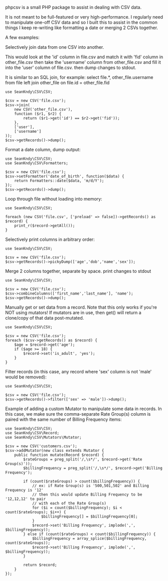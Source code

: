 phpcsv is a small PHP package to assist in dealing with CSV data.

It is not meant to be full-featured or very high-performance.  I regularly need
to manipulate one-off CSV data and so I built this to assist in the common
things I keep re-writing like formatting a date or merging 2 CSVs together.

A few examples:


Selectively join data from one CSV into another.

This would look at the 'id' column in file.csv and match it with 'fid' column
in other_file.csv then take the 'username' column from other_file.csv and
fill it into the 'user' column of file.csv.  then dump changes to stdout.

It is similar to an SQL join, for example:
  select file.*, other_file.username from file
  left join other_file on file.id = other_file.fid
```
use SeanKndy\CSV\CSV;

$csv = new CSV('file.csv');
$csv->join(
    new CSV('other_file.csv'),
    function ($r1, $r2) {
        return ($r1->get('id') == $r2->get('fid'));
    },
    ['user'],
    ['username']
));
$csv->getRecords()->dump();
```

Format a date column, dump output:
```
use SeanKndy\CSV\CSV;
use SeanKndy\CSV\Formatters;

$csv = new CSV('file.csv');
$csv->setFormatter('date_of_birth', function($data) {
    return Formatters::date($data, 'm/d/Y');
});
$csv->getRecords()->dump();
```

Loop through file without loading into memory:
```
use SeanKndy\CSV\CSV;

foreach (new CSV('file.csv', ['preload' => false])->getRecords() as $record) {
    print_r($record->getAll());
}
```

Selectively print columns in arbitrary order:
```
use SeanKndy\CSV\CSV;

$csv = new CSV('file.csv');
$csv->getRecords()->pickyDump(['age','dob','name','sex']);
```

Merge 2 columns together, separate by space. print changes to stdout
```
use SeanKndy\CSV\CSV;

$csv = new CSV('file.csv');
$csv->combineColumns(['first_name','last_name'], 'name');
$csv->getRecords()->dump();
```

Manually get or set data from a record. Note that this only works
if you're NOT using mutators!  If mutators are in use, then get() will
return a clone/copy of that data post-mutated.
```
use SeanKndy\CSV\CSV;

$csv = new CSV('file.csv');
foreach ($csv->getRecords() as $record) {
    $age = $record->get('age');
    if ($age >= 18) {
        $record->set('is_adult', 'yes');
    }
}
```

Filter records (in this case, any record where 'sex' column is not 'male'
would be removed):
```
use SeanKndy\CSV\CSV;

$csv = new CSV('file.csv');
$csv->getRecords()->filter(['sex' => 'male'])->dump();
```

Example of adding a custom Mutator to manipulate some data in records.  In this
case, we make sure the comma-separate Rate Group(s) column is paired with the
same number of Billing Frequency items:
```
use SeanKndy\CSV\CSV;
use SeanKndy\CSV\Record;
use SeanKndy\CSV\Mutators\Mutator;

$csv = new CSV('customers.csv');
$csv->addMutator(new class extends Mutator {
    public function mutate(Record $record) {
        $rateGroups = preg_split('/,\s*/', $record->get('Rate Group(s)'));
        $billingFrequency = preg_split('/,\s*/', $record->get('Billing Frequency');

        if (count($rateGroups) > count($billingFrequency)) {
            // ex: if Rate Group(s) is '500,501,502' and Billing Frequency is '12'
            // then this would update Billing Frequency to be '12,12,12' to pair
            // with each of the Rate Group(s)
            for ($i = count($billingFrequency); $i < count($rateGroups); $i++) {
                $billingFrequency[] = $billingFrequency[0];
            }
            $record->set('Billing Frequency', implode(',', $billingFrequency));
        } else if (count($rateGroups) < count($billingFrequency)) {
            $billingFrequency = array_splice($billingFrequency, count($rateGroups));
            $record->set('Billing Frequency', implode(',', $billingFrequency));
        }

        return $record;
    }
});
```

